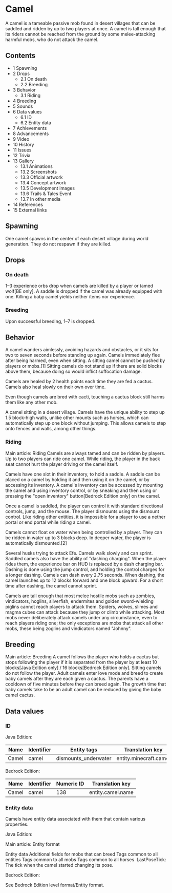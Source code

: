 # Camel
A camel is a tameable passive mob found in desert villages that can be saddled and ridden by up to two players at once. A camel is tall enough that its riders cannot be reached from the ground by some melee-attacking harmful mobs, who do not attack the camel.

## Contents
- 1 Spawning
- 2 Drops
	- 2.1 On death
	- 2.2 Breeding
- 3 Behavior
	- 3.1 Riding
- 4 Breeding
- 5 Sounds
- 6 Data values
	- 6.1 ID
	- 6.2 Entity data
- 7 Achievements
- 8 Advancements
- 9 Video
- 10 History
- 11 Issues
- 12 Trivia
- 13 Gallery
	- 13.1 Animations
	- 13.2 Screenshots
	- 13.3 Official artwork
	- 13.4 Concept artwork
	- 13.5 Development images
	- 13.6 Trails & Tales Event
	- 13.7 In other media
- 14 References
- 15 External links

## Spawning
One camel spawns in the center of each desert village during world generation. They do not respawn if they are killed.

## Drops
### On death
1–3 experience orbs drop when camels are killed by a player or tamed wolf‌[BE  only]. A saddle is dropped if the camel was already equipped with one. Killing a baby camel yields neither items nor experience.

### Breeding
Upon successful breeding, 1–7 is dropped.

## Behavior
A camel wanders aimlessly, avoiding hazards and obstacles, or it sits for two to seven seconds before standing up again. Camels immediately flee after being harmed, even when sitting. A sitting camel cannot be pushed by players or mobs.[1] Sitting camels do not stand up if there are solid blocks above them, because doing so would inflict suffocation damage.

Camels are healed by 2 health points each time they are fed a cactus. Camels also heal slowly on their own over time.

Even though camels are bred with cacti, touching a cactus block still harms them like any other mob.

A camel sitting in a desert village.
Camels have the unique ability to step up 1.5 block-high walls, unlike other mounts such as horses, which can automatically step up one block without jumping. This allows camels to step onto fences and walls, among other things.

### Riding
Main article: Riding
Camels are always tamed and can be ridden by players. Up to two players can ride one camel. While riding, the player in the back seat cannot hurt the player driving or the camel itself.

Camels have one slot in their inventory, to hold a saddle. A saddle can be placed on a camel by holding it and then using it on the camel, or by accessing its inventory. A camel's inventory can be accessed by mounting the camel and using inventory control, or by sneaking and then using or pressing the "open inventory" button‌[Bedrock Edition  only] on the camel.

Once a camel is saddled, the player can control it with standard directional controls, jump, and the mouse. The player dismounts using the dismount control. Like riding other entities, it is impossible for a player to use a nether portal or end portal while riding a camel.

Camels cannot float on water when being controlled by a player. They can be ridden in water up to 3 blocks deep. In deeper water, the player is automatically dismounted.[2]

Several husks trying to attack Efe.
Camels walk slowly and can sprint. Saddled camels also have the ability of "dashing charging". When the player rides them, the experience bar on HUD is replaced by a dash charging bar. Dashing is done using the jump control, and holding the control charges for a longer dashing. Camels can dash every 2.75 seconds. When dashing, the camel launches up to 12 blocks forward and one block upward. For a short time after dashing, the camel cannot sprint. 

Camels are tall enough that most melee hostile mobs such as zombies, vindicators, hoglins, silverfish, endermites and golden sword-wielding piglins cannot reach players to attack them. Spiders, wolves, slimes and magma cubes can attack because they jump or climb while attacking. Most mobs never deliberately attack camels under any circumstance, even to reach players riding one; the only exceptions are mobs that attack all other mobs, these being zoglins and vindicators named "Johnny".

## Breeding
Main article: Breeding
A camel follows the player who holds a cactus but stops following the player if it is separated from the player by at least 10 blocks‌[Java Edition  only] / 16 blocks‌[Bedrock Edition  only]. Sitting camels do not follow the player. Adult camels enter love mode and breed to create baby camels after they are each given a cactus. The parents have a cooldown of five minutes before they can breed again. The growth time that baby camels take to be an adult camel can be reduced by giving the baby camel cactus.

## Data values
### ID
Java Edition:

| Name  | Identifier | Entity tags          | Translation key        |
|-------|------------|----------------------|------------------------|
| Camel | camel      | dismounts_underwater | entity.minecraft.camel |

Bedrock Edition:

| Name  | Identifier | Numeric ID | Translation key   |
|-------|------------|------------|-------------------|
| Camel | camel      | 138        | entity.camel.name |

### Entity data
Camels have entity data associated with them that contain various properties.

Java Edition:

Main article: Entity format

 Entity data
Additional fields for mobs that can breed
Tags common to all entities
Tags common to all mobs
Tags common to all horses
 LastPoseTick: The tick when the camel started changing its pose.

Bedrock Edition:

See Bedrock Edition level format/Entity format.

